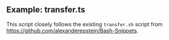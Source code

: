 ## Example: transfer.ts

This script closely follows the existing `transfer.sh` script from https://github.com/alexanderepstein/Bash-Snippets.